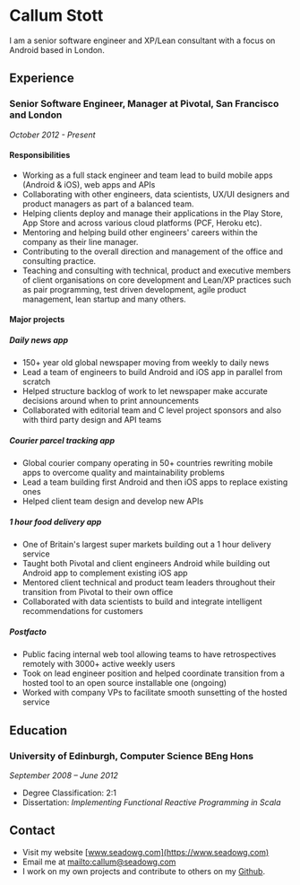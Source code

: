 # Callum Stott

I am a senior software engineer and XP/Lean consultant with a focus on Android based in London.

## Experience

### Senior Software Engineer, Manager at Pivotal, San Francisco and London

*October 2012 - Present*

#### Responsibilities

* Working as a full stack engineer and team lead to build mobile apps (Android & iOS), web apps and APIs
* Collaborating with other engineers, data scientists, UX/UI designers and product managers as part of a balanced team.
* Helping clients deploy and manage their applications in the Play Store, App Store and across various cloud platforms (PCF, Heroku etc).
* Mentoring and helping build other engineers' careers within the company as their line manager.
* Contributing to the overall direction and management of the office and consulting practice.
* Teaching and consulting with technical, product and executive members of client organisations on core development and Lean/XP practices such as pair programming, test driven development, agile product management, lean startup and many others.

#### Major projects

##### Daily news app

* 150+ year old global newspaper moving from weekly to daily news
* Lead a team of engineers to build Android and iOS app in parallel from scratch
* Helped structure backlog of work to let newspaper make accurate decisions around when to print announcements
* Collaborated with editorial team and C level project sponsors and also with third party design and API teams

##### Courier parcel tracking app

* Global courier company operating in 50+ countries rewriting mobile apps to overcome quality and maintainability problems
* Lead a team building first Android and then iOS apps to replace existing ones
* Helped client team design and develop new APIs

##### 1 hour food delivery app

* One of Britain's largest super markets building out a 1 hour delivery service
* Taught both Pivotal and client engineers Android while building out Android app to complement existing iOS app
* Mentored client technical and product team leaders throughout their transition from Pivotal to their own office
* Collaborated with data scientists to build and integrate intelligent recommendations for customers

##### Postfacto

* Public facing internal web tool allowing teams to have retrospectives remotely with 3000+ active weekly users
* Took on lead engineer position and helped coordinate transition from a hosted tool to an open source installable one (ongoing)
* Worked with company VPs to facilitate smooth sunsetting of the hosted service

## Education

### University of Edinburgh, Computer Science BEng Hons

*September 2008 – June 2012*

* Degree Classification: 2:1
* Dissertation: *Implementing Functional Reactive Programming in Scala*

## Contact

* Visit my website [www.seadowg.com](https://www.seadowg.com)
* Email me at <mailto:callum@seadowg.com>
* I work on my own projects and contribute to others on my [Github](https://github.com/seadowg).
